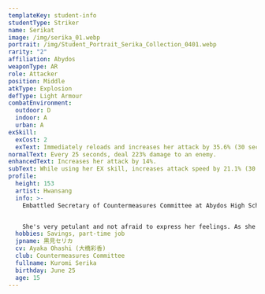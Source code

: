 ```yaml
---
templateKey: student-info
studentType: Striker
name: Serikat
image: /img/serika_01.webp
portrait: /img/Student_Portrait_Serika_Collection_0401.webp
rarity: "2"
affiliation: Abydos
weaponType: AR
role: Attacker
position: Middle
atkType: Explosion
defType: Light Armour
combatEnvironment:
  outdoor: D
  indoor: A
  urban: A
exSkill:
  exCost: 2
  exText: Immediately reloads and increases her attack by 35.6% (30 sec).
normalText: Every 25 seconds, deal 223% damage to an enemy.
enhancedText: Increases her attack by 14%.
subText: While using her EX skill, increases attack speed by 21.1% (30 sec).
profile:
  height: 153
  artist: Hwansang
  info: >-
    Embattled Secretary of Countermeasures Committee at Abydos High School.


    She's very petulant and not afraid to express her feelings. As she often says, ""I wish this school would just go out of business! But in fact, she has such a deep love for the school that she secretly works part-time to pay off the school's debts.
  hobbies: Savings, part-time job
  jpname: 黒見セリカ
  cv: Ayaka Ohashi (大橋彩香)
  club: Countermeasures Committee
  fullname: Kuromi Serika
  birthday: June 25
  age: 15
---
```

